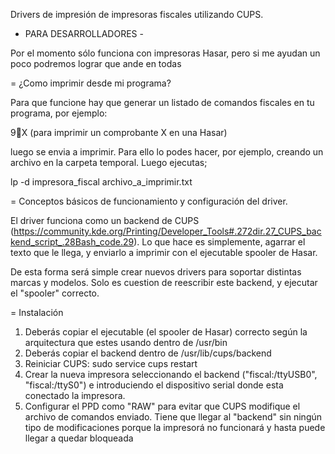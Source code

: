Drivers de impresión de impresoras fiscales utilizando CUPS.
 - PARA DESARROLLADORES -

Por el momento sólo funciona con impresoras Hasar, pero si me ayudan un poco podremos lograr que ande en todas


= ¿Como imprimir desde mi programa?

Para que funcione hay que generar un listado de comandos fiscales en tu programa, por ejemplo:

9X 
(para imprimir un comprobante X en una Hasar)



luego se envia a imprimir. Para ello lo podes hacer, por ejemplo, creando un archivo en la carpeta temporal. Luego ejecutas;
 
   lp -d impresora_fiscal archivo_a_imprimir.txt



= Conceptos básicos de funcionamiento y configuración del driver.

El driver funciona como un backend de CUPS (https://community.kde.org/Printing/Developer_Tools#.272dir.27_CUPS_backend_script_.28Bash_code.29). Lo que hace es simplemente, agarrar el texto que le llega, y enviarlo a imprimir con el ejecutable spooler de Hasar.

De esta forma será simple crear nuevos drivers para soportar distintas marcas y modelos. Solo es cuestion de reescribir este backend, y ejecutar el "spooler" correcto.




= Instalación

1) Deberás copiar el ejecutable (el spooler de Hasar) correcto según la arquitectura que estes usando dentro de /usr/bin
2) Deberás copiar el backend dentro de /usr/lib/cups/backend
3) Reiniciar CUPS: sudo service cups restart
4) Crear la nueva impresora seleccionando el backend ("fiscal:/ttyUSB0", "fiscal:/ttyS0") e introduciendo el dispositivo serial donde esta conectado la impresora.
5) Configurar el PPD como "RAW" para evitar que CUPS modifique el archivo de comandos enviado. Tiene que llegar al "backend" sin ningún tipo de modificaciones porque la impresorá no funcionará y hasta puede llegar a quedar bloqueada